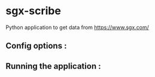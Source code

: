 # sgx-scribe
Python application to get data from https://www.sgx.com/

## Config options : 

## Running the application : 